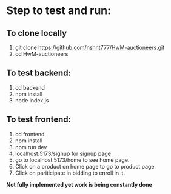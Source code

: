 # Step to test and run:
## To clone locally
1. git clone https://github.com/nshnt777/HwM-auctioneers.git
2. cd HwM-auctioneers
   
## To test backend:
1. cd backend
2. npm install
3. node index.js

## To test frontend:
1. cd frontend
2. npm install
3. npm run dev
4. localhost:5173/signup for signup page
5. go to localhost:5173/home to see home page.
6. Click on a product on home page to go to product page.
7. Click on pariticipate in bidding to enroll in it.

**Not fully implemented yet work is being constantly done**
